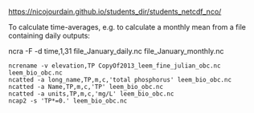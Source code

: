https://nicojourdain.github.io/students_dir/students_netcdf_nco/

To calculate time-averages, e.g. to calculate a monthly mean from a file containing daily outputs:

ncra -F -d time,1,31 file_January_daily.nc file_January_monthly.nc

```
ncrename -v elevation,TP CopyOf2013_leem_fine_julian_obc.nc leem_bio_obc.nc
ncatted -a long_name,TP,m,c,'total phosphorus' leem_bio_obc.nc
ncatted -a Name,TP,m,c,'TP' leem_bio_obc.nc
ncatted -a units,TP,m,c,'mg/L' leem_bio_obc.nc
ncap2 -s 'TP*=0.' leem_bio_obc.nc 
```
